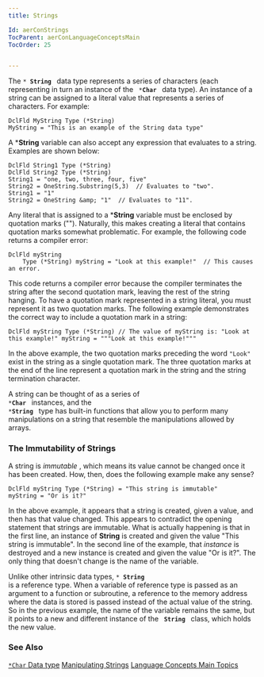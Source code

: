 ```yaml
---
title: Strings

Id: aerConStrings
TocParent: aerConLanguageConceptsMain
TocOrder: 25


---
```


The <code>* **String** </code> data type represents a series of characters (each representing in turn an instance of the <code> ***Char** </code> data type). An instance of a string can be assigned to a literal value that represents a series of characters. For example: 

```
DclFld MyString Type (*String)
MyString = "This is an example of the String data type"
```

A ***String** variable can also accept any expression that evaluates to a string. Examples are shown below: 

```
DclFld String1 Type (*String)
DclFld String2 Type (*String)
String1 = "one, two, three, four, five"
String2 = OneString.Substring(5,3)  // Evaluates to "two".
String1 = "1"
String2 = OneString &amp; "1"  // Evaluates to "11".
```

Any literal that is assigned to a ***String** variable must be enclosed by quotation marks (""). Naturally, this makes creating a literal that contains quotation marks somewhat problematic. For example, the following code returns a compiler error: 

```
DclFld myString
	Type (*String) myString = "Look at this example!"  // This causes an error.
```

This code returns a compiler error because the compiler terminates the string after the second quotation mark, leaving the rest of the string hanging. To have a quotation mark represented in a string literal, you must represent it as two quotation marks. The following example demonstrates the correct way to include a quotation mark in a string: 

```
DclFld myString Type (*String) // The value of myString is: "Look at
this example!" myString = """Look at this example!"""
```

In the above example, the two quotation marks preceding the word <code>"Look"</code> exist in the string as a single quotation mark. The three quotation marks at the end of the line represent a quotation mark in the string and the string termination character. 

A string can be thought of as a series of <code> ***Char** </code> instances, and the <code> ***String** </code> type has built-in functions that allow you to perform many manipulations on a string that resemble the manipulations allowed by arrays. 

### The Immutability of Strings
A string is *immutable* , which means its value cannot be changed once it has been created. How, then, does the following example make any sense? 

```
DclFld myString Type (*String) = "This string is immutable"
myString = "Or is it?"
```

In the above example, it appears that a string is created, given a value, and then has that value changed. This appears to contradict the opening statement that strings are immutable. What is actually happening is that in the first line, an instance of **String** is created and given the value "This string is immutable". In the second line of the example, that *instance* is destroyed and a new instance is created and given the value "Or is it?". The only thing that doesn't change is the name of the variable. 

Unlike other intrinsic data types, <code>* **String** </code> is a reference type. When a variable of reference type is passed as an argument to a function or subroutine, a reference to the memory address where the data is stored is passed instead of the actual value of the string. So in the previous example, the name of the variable remains the same, but it points to a new and different instance of the <code> **String** </code> class, which holds the new value. 

### See Also
[<code>*Char</code> Data type](Character_Data_Type.html)
[Manipulating Strings](aerConManipulatingStrings.html)
[Language Concepts Main Topics](aerConLanguageConceptsMain.html) 
